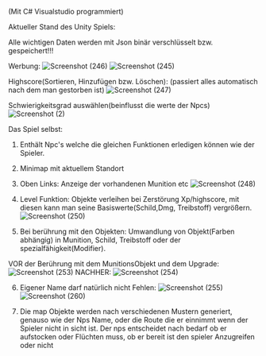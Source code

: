 (Mit C# Visualstudio programmiert)

Aktueller Stand des Unity Spiels:

Alle wichtigen Daten werden mit Json binär verschlüsselt bzw. gespeichert!!!

Werbung:
![Screenshot (246)](https://user-images.githubusercontent.com/50133435/171042733-f04a8301-7a6e-4b95-9feb-894cc9193584.png)
![Screenshot (245)](https://user-images.githubusercontent.com/50133435/171043037-6e8684fd-9678-4dd1-9f26-6898627276f5.png)



Highscore(Sortieren, Hinzufügen bzw. Löschen):
(passiert alles automatisch nach dem man gestorben ist)
![Screenshot (247)](https://user-images.githubusercontent.com/50133435/171044220-140a031e-cbdb-45fc-8e84-3036ba2bbbc6.png)

Schwierigkeitsgrad auswählen(beinflusst die werte der Npcs)
![Screenshot (2)](https://user-images.githubusercontent.com/50133435/180895242-7c8352f9-bb55-4ca4-88f4-34fce6d0865b.png)


Das Spiel selbst:
1. Enthält Npc's welche die gleichen Funktionen erledigen können wie der Spieler.
2. Minimap mit aktuellem Standort
3. Oben Links: Anzeige der vorhandenen Munition etc
![Screenshot (248)](https://user-images.githubusercontent.com/50133435/171045332-5c9c4ffe-bc8a-4806-9057-c6f6d059a332.png)

4. Level Funktion: Objekte verleihen bei Zerstörung Xp/highscore, mit diesen kann man seine Basiswerte(Schild,Dmg, Treibstoff) vergrößern. 
![Screenshot (250)](https://user-images.githubusercontent.com/50133435/171047819-8e98552c-0212-43e2-98ec-f90ff7b6b6a8.png)


5. Bei berührung mit den Objekten: Umwandlung von Objekt(Farben abhängig) in Munition, Schild, Treibstoff oder der spezialfähigkeit(Modifier).

VOR der Berührung mit dem MunitionsObjekt und dem Upgrade:
![Screenshot (253)](https://user-images.githubusercontent.com/50133435/171048685-1f932772-a78b-47bc-8ac5-daeccf2f7154.png)
NACHHER:
![Screenshot (254)](https://user-images.githubusercontent.com/50133435/171048762-3d673422-6132-4d35-8146-c6ddd00fbb43.png)

6. Eigener Name darf natürlich nicht Fehlen:
![Screenshot (255)](https://user-images.githubusercontent.com/50133435/171049738-c180c2df-ea02-410d-9d50-5ae2eadeba92.png)
![Screenshot (260)](https://user-images.githubusercontent.com/50133435/171050500-f73f1244-6dea-4988-858d-0d160523e96e.png)

7. Die map Objekte werden nach verschiedenen Mustern generiert, genauso wie der Nps Name, oder die Route die er einnimmt wenn der Spieler nicht in sicht ist. Der nps entscheidet nach bedarf ob er aufstocken oder Flüchten muss, ob er bereit ist den spieler Anzugreifen oder nicht
